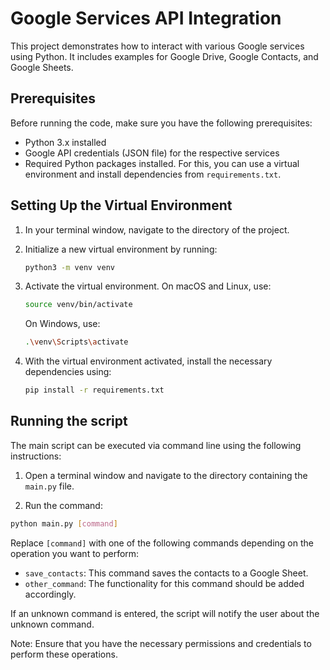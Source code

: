 # Google Services API Integration

This project demonstrates how to interact with various Google services using Python. It includes examples for Google
Drive, Google Contacts, and Google Sheets.

## Prerequisites

Before running the code, make sure you have the following prerequisites:

- Python 3.x installed
- Google API credentials (JSON file) for the respective services
- Required Python packages installed. For this, you can use a virtual environment and install dependencies
  from `requirements.txt`.

## Setting Up the Virtual Environment

1. In your terminal window, navigate to the directory of the project.

2. Initialize a new virtual environment by running:

   ```bash
   python3 -m venv venv
   ```

3. Activate the virtual environment. On macOS and Linux, use:

   ```bash
   source venv/bin/activate
   ```

   On Windows, use:

   ```bash
   .\venv\Scripts\activate
   ```

4. With the virtual environment activated, install the necessary dependencies using:

   ```bash
   pip install -r requirements.txt
   ```

## Running the script

The main script can be executed via command line using the following instructions:

1. Open a terminal window and navigate to the directory containing the `main.py` file.

2. Run the command:

```bash
python main.py [command]
```

Replace `[command]` with one of the following commands depending on the operation you want to perform:

- `save_contacts`: This command saves the contacts to a Google Sheet.
- `other_command`: The functionality for this command should be added accordingly.

If an unknown command is entered, the script will notify the user about the unknown command.

Note: Ensure that you have the necessary permissions and credentials to perform these operations.
